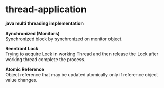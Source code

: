 # thread-application
__java multi threading implementation__ 

__Synchronized (Monitors)__  
Synchronized block by synchronized on monitor object.  
  
__Reentrant Lock__  
Trying to acquire Lock in working Thread and then release the Lock after working thread complete the process.  
  
__Atomic Reference__  
Object reference that may be updated atomically only if reference object value changes.
